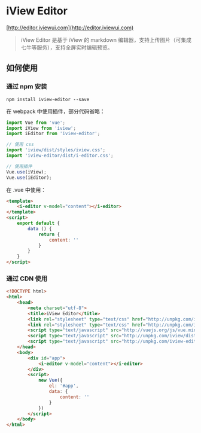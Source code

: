 # iView Editor
[http://editor.iviewui.com](http://editor.iviewui.com)
> iView Editor 是基于 iView 的 markdown 编辑器，支持上传图片（可集成七牛等服务），支持全屏实时编辑预览。
## 如何使用
### 通过 npm 安装

```
npm install iview-editor --save
```
在 webpack 中使用插件，部分代码省略：
``` js
import Vue from 'vue';
import iView from 'iview';
import iEditor from 'iview-editor';

// 使用 css
import 'iview/dist/styles/iview.css';
import 'iview-editor/dist/i-editor.css';

// 使用插件
Vue.use(iView);
Vue.use(iEditor);
```

在 .vue 中使用：
``` html
<template>
    <i-editor v-model="content"></i-editor>
</template>
<script>
    export default {
        data () {
            return {
                content: ''
            }
        }
    }
</script>
```

### 通过 CDN 使用
``` html
<!DOCTYPE html>
<html>
    <head>
        <meta charset="utf-8">
        <title>iView Editor</title>
        <link rel="stylesheet" type="text/css" href="http://unpkg.com/iview/dist/styles/iview.css">
        <link rel="stylesheet" type="text/css" href="http://unpkg.com/iview-editor/dist/iview-editor.css">
        <script type="text/javascript" src="http://vuejs.org/js/vue.min.js"></script>
        <script type="text/javascript" src="http://unpkg.com/iview/dist/iview.min.js"></script>
        <script type="text/javascript" src="http://unpkg.com/iview-editor/dist/iview-editor.js"></script>
    </head>
    <body>
        <div id="app">
            <i-editor v-model="content"></i-editor>
        </div>
        <script>
            new Vue({
                el: '#app',
                data: {
                    content: ''
                }
            })
        </script>
    </body>
</html>
```
